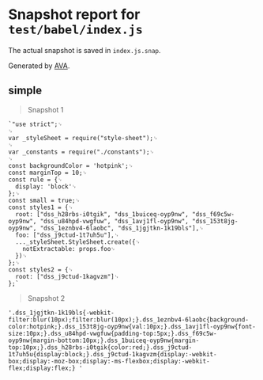 # Snapshot report for `test/babel/index.js`

The actual snapshot is saved in `index.js.snap`.

Generated by [AVA](https://ava.li).

## simple

> Snapshot 1

    `"use strict";␊
    ␊
    var _styleSheet = require("style-sheet");␊
    ␊
    var _constants = require("./constants");␊
    ␊
    const backgroundColor = 'hotpink';␊
    const marginTop = 10;␊
    const rule = {␊
      display: 'block'␊
    };␊
    const small = true;␊
    const styles1 = {␊
      root: ["dss_h28rbs-i0tgik", "dss_1buiceq-oyp9nw", "dss_f69c5w-oyp9nw", "dss_u84hpd-vwgfuw", "dss_1avj1fl-oyp9nw", "dss_153t8jg-oyp9nw", "dss_1eznbv4-6laobc", "dss_1jgjtkn-1k19bls"],␊
      foo: ["dss_j9ctud-1t7uh5u"],␊
      ..._styleSheet.StyleSheet.create({␊
        notExtractable: props.foo␊
      })␊
    };␊
    const styles2 = {␊
      root: ["dss_j9ctud-1kagvzm"]␊
    };`

> Snapshot 2

    '.dss_1jgjtkn-1k19bls{-webkit-filter:blur(10px);filter:blur(10px);}.dss_1eznbv4-6laobc{background-color:hotpink;}.dss_153t8jg-oyp9nw{val:10px;}.dss_1avj1fl-oyp9nw{font-size:10px;}.dss_u84hpd-vwgfuw{padding-top:5px;}.dss_f69c5w-oyp9nw{margin-bottom:10px;}.dss_1buiceq-oyp9nw{margin-top:10px;}.dss_h28rbs-i0tgik{color:red;}.dss_j9ctud-1t7uh5u{display:block;}.dss_j9ctud-1kagvzm{display:-webkit-box;display:-moz-box;display:-ms-flexbox;display:-webkit-flex;display:flex;} '
